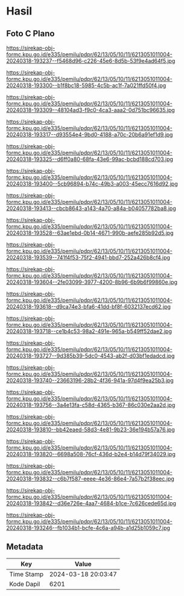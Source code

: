# Hasil

## Foto C Plano

https://sirekap-obj-formc.kpu.go.id/e335/pemilu/pdpr/62/13/05/10/11/6213051011004-20240318-193237--f5468d96-c226-45e6-8d5b-53f9e4ad64f5.jpg

https://sirekap-obj-formc.kpu.go.id/e335/pemilu/pdpr/62/13/05/10/11/6213051011004-20240318-193300--b1f8bc18-5985-4c5b-ac1f-7a021ffd50f4.jpg

https://sirekap-obj-formc.kpu.go.id/e335/pemilu/pdpr/62/13/05/10/11/6213051011004-20240318-193309--48104ad3-f9c0-4ca3-aaa2-0d751bc96635.jpg

https://sirekap-obj-formc.kpu.go.id/e335/pemilu/pdpr/62/13/05/10/11/6213051011004-20240318-193317--d93554e4-9bd0-4188-a70c-20b6a91ef1d9.jpg

https://sirekap-obj-formc.kpu.go.id/e335/pemilu/pdpr/62/13/05/10/11/6213051011004-20240318-193325--d6ff0a80-68fa-43e6-99ac-bcbd188cd703.jpg

https://sirekap-obj-formc.kpu.go.id/e335/pemilu/pdpr/62/13/05/10/11/6213051011004-20240318-193400--5cb96894-b74c-49b3-a003-45ecc7616d92.jpg

https://sirekap-obj-formc.kpu.go.id/e335/pemilu/pdpr/62/13/05/10/11/6213051011004-20240318-193413--cbcb8643-a143-4a70-a84a-b04057782ba8.jpg

https://sirekap-obj-formc.kpu.go.id/e335/pemilu/pdpr/62/13/05/10/11/6213051011004-20240318-193528--63ae1ebd-0b14-4671-990b-aefe285b92d5.jpg

https://sirekap-obj-formc.kpu.go.id/e335/pemilu/pdpr/62/13/05/10/11/6213051011004-20240318-193539--741f4f53-75f2-4941-bbd7-252a426b8cf4.jpg

https://sirekap-obj-formc.kpu.go.id/e335/pemilu/pdpr/62/13/05/10/11/6213051011004-20240318-193604--2fe03099-3977-4200-8b96-6b9b6f99860e.jpg

https://sirekap-obj-formc.kpu.go.id/e335/pemilu/pdpr/62/13/05/10/11/6213051011004-20240318-193618--d9ca74e3-bfa6-41dd-bf8f-6032137ecd62.jpg

https://sirekap-obj-formc.kpu.go.id/e335/pemilu/pdpr/62/13/05/10/11/6213051011004-20240318-193718--ce1b4c53-98a2-491e-965a-b549ff52dae2.jpg

https://sirekap-obj-formc.kpu.go.id/e335/pemilu/pdpr/62/13/05/10/11/6213051011004-20240318-193727--9d385b39-5dc0-4543-ab2f-d03bf1edadcd.jpg

https://sirekap-obj-formc.kpu.go.id/e335/pemilu/pdpr/62/13/05/10/11/6213051011004-20240318-193740--23663196-28b2-4f36-941a-97d4f9ea25b3.jpg

https://sirekap-obj-formc.kpu.go.id/e335/pemilu/pdpr/62/13/05/10/11/6213051011004-20240318-193756--3a4e13fa-c58d-4365-b367-86c030e2aa2d.jpg

https://sirekap-obj-formc.kpu.go.id/e335/pemilu/pdpr/62/13/05/10/11/6213051011004-20240318-193810--bb42eaed-58d3-4e81-9b23-36e194b57a76.jpg

https://sirekap-obj-formc.kpu.go.id/e335/pemilu/pdpr/62/13/05/10/11/6213051011004-20240318-193820--6698a508-76cf-436d-b2e4-b14d79f34029.jpg

https://sirekap-obj-formc.kpu.go.id/e335/pemilu/pdpr/62/13/05/10/11/6213051011004-20240318-193832--c6b7f587-eeee-4e36-86e4-7a57b2f38eec.jpg

https://sirekap-obj-formc.kpu.go.id/e335/pemilu/pdpr/62/13/05/10/11/6213051011004-20240318-193842--d36e726e-4aa7-4684-b1ce-7c626cede65d.jpg

https://sirekap-obj-formc.kpu.go.id/e335/pemilu/pdpr/62/13/05/10/11/6213051011004-20240318-193246--fb1034b1-bcfe-4c6a-a94b-a1d25b1059c7.jpg


## Metadata

| Key        | Value               |
| ---------- | ------------------- |
| Time Stamp | 2024-03-18 20:03:47 |
| Kode Dapil | 6201                |



